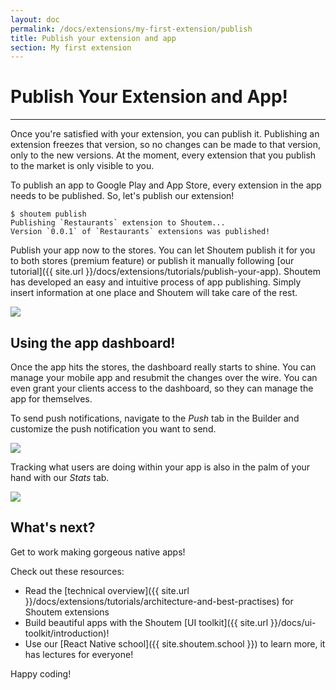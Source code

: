 ```yaml
---
layout: doc
permalink: /docs/extensions/my-first-extension/publish
title: Publish your extension and app
section: My first extension
---
```


# Publish Your Extension and App!
<hr />

Once you're satisfied with your extension, you can publish it. Publishing an extension freezes that version, so no changes can be made to that version, only to the new versions. At the moment, every extension that you publish to the market is only visible to you.

To publish an app to Google Play and App Store, every extension in the app needs to be published. So, let's publish our extension!

```ShellSession
$ shoutem publish
Publishing `Restaurants` extension to Shoutem...
Version `0.0.1` of `Restaurants` extensions was published!
```

Publish your app now to the stores. You can let Shoutem publish it for you to both stores (premium feature) or publish it manually following [our tutorial]({{ site.url }}/docs/extensions/tutorials/publish-your-app). Shoutem has developed an easy and intuitive process of app publishing. Simply insert information at one place and Shoutem will take care of the rest.

<p class="image">
<img src='{{ site.url }}/img/tutorials/setting-local-environment/settings.png'/>
</p>


## Using the app dashboard!

Once the app hits the stores, the dashboard really starts to shine. You can manage your mobile app and resubmit the changes over the wire. You can even grant your clients access to the dashboard, so they can manage the app for themselves.

To send push notifications, navigate to the _Push_ tab in the Builder and customize the push notification you want to send.

<p class="image">
<img src='{{ site.url }}/img/my-first-extension/push-notification.png'/>
</p>

Tracking what users are doing within your app is also in the palm of your hand with our _Stats_ tab.

<p class="image">
<img src='{{ site.url }}/img/my-first-extension/analytics.png'/>
</p>

## What's next?

Get to work making gorgeous native apps!

Check out these resources:
- Read the [technical overview]({{ site.url }}/docs/extensions/tutorials/architecture-and-best-practises) for Shoutem extensions
- Build beautiful apps with the Shoutem [UI toolkit]({{ site.url }}/docs/ui-toolkit/introduction)!
- Use our [React Native school]({{ site.shoutem.school }}) to learn more, it has lectures for everyone!

Happy coding!
